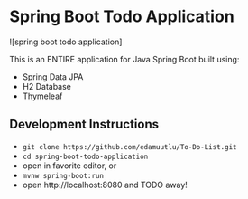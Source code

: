# Spring Boot Todo Application

![spring boot todo application]

This is an ENTIRE application for Java Spring Boot
built using:
- Spring Data JPA
- H2 Database
- Thymeleaf

## Development Instructions

- `git clone https://github.com/edamuutlu/To-Do-List.git`
- `cd spring-boot-todo-application`
- open in favorite editor, or
- `mvnw spring-boot:run`
- open http://localhost:8080 and TODO away!


